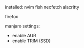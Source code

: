 installed:
nvim fish neofetch alacritty

firefox



manjaro settings:
- enable AUR
- enable TRIM (SSD)

